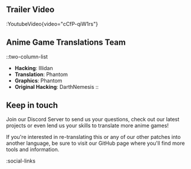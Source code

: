 ## Trailer Video
:YoutubeVideo{video="cCfP-qiW1rs"}

## Anime Game Translations Team
::two-column-list
- **Hacking**: Illidan
- **Translation**: Phantom
- **Graphics**: Phantom
- **Original Hacking**: DarthNemesis
::

## Keep in touch
Join our Discord Server to send us your questions, check out our latest projects or even lend us your skills to translate more anime games!

If you're interested in re-translating this or any of our other patches into another language, be sure to visit our GitHub page where you'll find more tools and information.

<!-- Social media, Discord and blog buttons -->
:social-links
